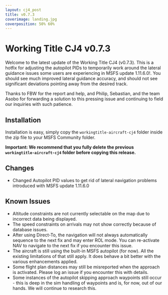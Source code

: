 ```yaml
---
layout: cj4_post
title: v0.7.3
coverimage: landing.jpg
coverposition: 50% 60%
---
```

# Working Title CJ4 v0.7.3

Welcome to the latest update of the Working Title CJ4 (v0.7.3). This is a hotfix for adjusting the autopilot PIDs to temporarily work around the lateral guidance issues some users are experiencing in MSFS update 1.11.6.0!. You should see much improved lateral guidance accuracy, and should not see significant deviations pointing away from the desired track.

Thanks to FBW for the report and help, and Philip, Sebastian, and the team Asobo for forwarding a solution to this pressing issue and continuing to field our inquiries with such patience.

## Installation
Installation is easy, simply copy the `workingtitle-aircraft-cj4` folder inside the zip file to your MSFS Community folder. 

**Important: We recommend that you fully delete the previous `workingtitle-aircraft-cj4` folder before copying this release.**

## Changes
* Changed Autopilot PID values to get rid of lateral navigation problems introduced with MSFS update 1.11.6.0

## Known Issues
* Altitude constraints are not currently selectable on the map due to incorrect data being displayed.
* The speed constraints on arrivals may not show correctly because of database issues.
* After using Direct-To, the navigation will not always automatically sequence to the next fix and may enter ROL mode. You can re-activate NAV to navigate to the next fix if you encounter this issue.
* The aircraft is still using the built-in MSFS autopilot (for now). All the existing limitations of that still apply. It does behave a bit better with the various enhancements applied.
* Some flight plan distances may still be misreported when the approach is activated. Please log an issue if you encounter this with details.
* Some instances of the autopilot skipping approach waypoints still occur - this is deep in the sim handling of waypoints and is, for now, out of our hands. We will continue to research this.
